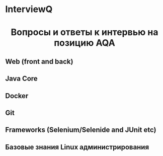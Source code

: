 # InterviewQ

<h1 align="center"> Вопросы и ответы к интервью на позицию AQA </h1>
<h2>Web (front and back)</h2>
<h2>Java Core</h2>
<h2>Docker</h2>
<h2>Git</h2>
<h2>Frameworks (Selenium/Selenide and JUnit etc)</h2>
<h2>Базовые знания Linux администрирования</h2>
